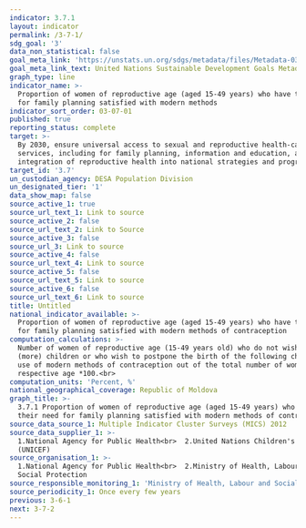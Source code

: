 ```yaml
---
indicator: 3.7.1
layout: indicator
permalink: /3-7-1/
sdg_goal: '3'
data_non_statistical: false
goal_meta_link: 'https://unstats.un.org/sdgs/metadata/files/Metadata-03-07-01.pdf'
goal_meta_link_text: United Nations Sustainable Development Goals Metadata (pdf 865kB)
graph_type: line
indicator_name: >-
  Proportion of women of reproductive age (aged 15-49 years) who have their need
  for family planning satisfied with modern methods
indicator_sort_order: 03-07-01
published: true
reporting_status: complete
target: >-
  By 2030, ensure universal access to sexual and reproductive health-care
  services, including for family planning, information and education, and the
  integration of reproductive health into national strategies and programmes
target_id: '3.7'
un_custodian_agency: DESA Population Division
un_designated_tier: '1'
data_show_map: false
source_active_1: true
source_url_text_1: Link to source
source_active_2: false
source_url_text_2: Link to Source
source_active_3: false
source_url_3: Link to source
source_active_4: false
source_url_text_4: Link to source
source_active_5: false
source_url_text_5: Link to source
source_active_6: false
source_url_text_6: Link to source
title: Untitled
national_indicator_available: >-
  Proportion of women of reproductive age (aged 15-49 years) who have their need
  for family planning satisfied with modern methods of contraception
computation_calculations: >-
  Number of women of reproductive age (15-49 years old) who do not wish to have
  (more) children or who wish to postpone the birth of the following child by
  use of modern methods of contraception out of the total number of women of the
  respective age *100.<br>
computation_units: 'Percent, %'
national_geographical_coverage: Republic of Moldova
graph_title: >-
  3.7.1 Proportion of women of reproductive age (aged 15-49 years) who have
  their need for family planning satisfied with modern methods of contraception 
source_data_source_1: Multiple Indicator Cluster Surveys (MICS) 2012
source_data_supplier_1: >-
  1.National Agency for Public Health<br>  2.United Nations Children's Fund
  (UNICEF)
source_organisation_1: >-
  1.National Agency for Public Health<br>  2.Ministry of Health, Labour and
  Social Protection
source_responsible_monitoring_1: 'Ministry of Health, Labour and Social Protection'
source_periodicity_1: Once every few years
previous: 3-6-1
next: 3-7-2
---
```

